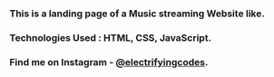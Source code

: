 ### This is a landing page of a Music streaming Website like.

### Technologies Used : HTML, CSS, JavaScript.

### Find me on Instagram - [@electrifyingcodes][Instagram].

[Instagram]: https://www.instagram.com/electrifyingcodes